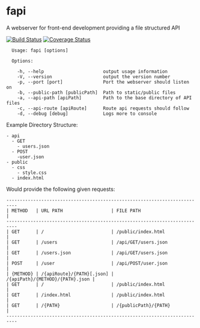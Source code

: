 fapi
====

A webserver for front-end development providing a file structured API

[![Build Status](https://travis-ci.org/webcast-io/fapi.png?branch=master)](https://travis-ci.org/webcast-io/fapi)
[![Coverage Status](https://coveralls.io/repos/webcast-io/fapi/badge.png?branch=master)](https://coveralls.io/r/webcast-io/fapi?branch=master)

```
  Usage: fapi [options]

  Options:

    -h, --help                      output usage information
    -V, --version                   output the version number
    -p, --port [port]               Port the webserver should listen on
    -b, --public-path [publicPath]  Path to static/public files
    -a, --api-path [apiPath]        Path to the base directory of API files
    -c, --api-route [apiRoute]      Route api requests should follow
    -d, --debug [debug]             Logs more to console

```

Example Directory Structure:

    - api
      - GET
        - users.json
      - POST
        -user.json
    - public
      - css
        - style.css
      - index.html

Would provide the following given requests:

    --------------------------------------------------------------------------
    | METHOD   | URL PATH                  | FILE PATH                       |
    --------------------------------------------------------------------------
    | GET      | /                         | /public/index.html              |
    | GET      | /users                    | /api/GET/users.json             |
    | GET      | /users.json               | /api/GET/users.json             |
    | POST     | /user                     | /api/POST/user.json             |
    | {METHOD} | /{apiRoute}/{PATH}[.json] | /{apiPath}/{METHOD}/{PATH}.json |
    | GET      | /                         | /public/index.html              |
    | GET      | /index.html               | /public/index.html              |
    | GET      | /{PATH}                   | /{publicPath}/{PATH}            |
    --------------------------------------------------------------------------
